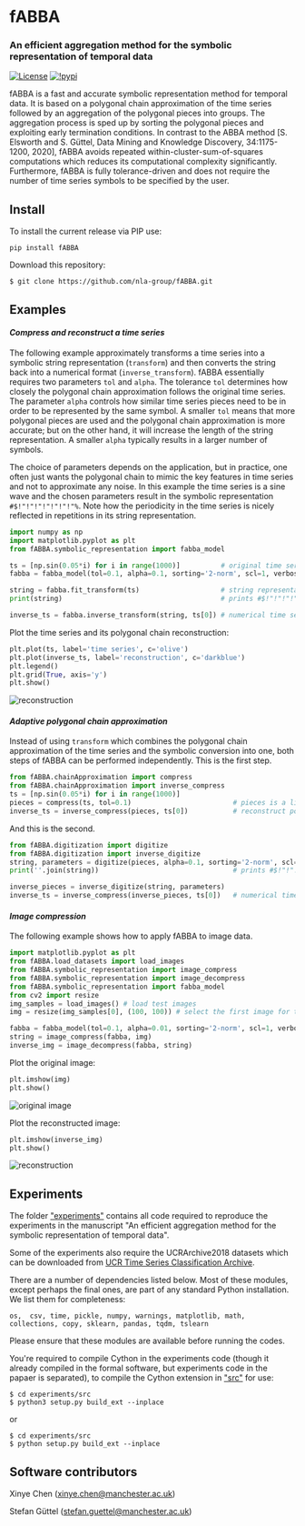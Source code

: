 # fABBA

### An efficient aggregation method for the symbolic representation of temporal data

[![License](https://img.shields.io/badge/License-BSD%203--Clause-blue.svg)](https://opensource.org/licenses/BSD-3-Clause)
[![!pypi](https://img.shields.io/pypi/v/fABBA?color=orange)](https://pypi.org/project/fABBA/)

fABBA is a fast and accurate symbolic representation method for temporal data. 
It is based on a polygonal chain approximation of the time series followed by an aggregation of the polygonal pieces into groups. 
The aggregation process is sped up by sorting the polygonal pieces and exploiting early termination conditions. 
In contrast to the ABBA method [S. Elsworth and S. Güttel, Data Mining and Knowledge Discovery, 34:1175-1200, 2020], fABBA avoids repeated within-cluster-sum-of-squares computations which reduces its computational complexity significantly.
Furthermore, fABBA is fully tolerance-driven and does not require the number of time series symbols to be specified by the user. 

## Install
To install the current release via PIP use:
```
pip install fABBA
```

Download this repository:
```
$ git clone https://github.com/nla-group/fABBA.git
```



## Examples 

#### *Compress and reconstruct a time series*

The following example approximately transforms a time series into a symbolic string representation (`transform`) and then converts the string back into a numerical format (`inverse_transform`). fABBA essentially requires two parameters `tol` and `alpha`. The tolerance `tol` determines how closely the polygonal chain approximation follows the original time series. The parameter `alpha` controls how similar time series pieces need to be in order to be represented by the same symbol. A smaller `tol` means that more polygonal pieces are used and the polygonal chain approximation is more accurate; but on the other hand, it will increase the length of the string representation. A smaller `alpha` typically results in a larger number of symbols. 

The choice of parameters depends on the application, but in practice, one often just wants the polygonal chain to mimic the key features in time series and not to approximate any noise. In this example the time series is a sine wave and the chosen parameters result in the symbolic representation `#$!"!"!"!"!"!"!"%`. Note how the periodicity in the time series is nicely reflected in repetitions in its string representation.

```python
import numpy as np
import matplotlib.pyplot as plt
from fABBA.symbolic_representation import fabba_model

ts = [np.sin(0.05*i) for i in range(1000)]          # original time series
fabba = fabba_model(tol=0.1, alpha=0.1, sorting='2-norm', scl=1, verbose=0)

string = fabba.fit_transform(ts)                    # string representation of the time series
print(string)                                       # prints #$!"!"!"!"!"!"!"%

inverse_ts = fabba.inverse_transform(string, ts[0]) # numerical time series reconstruction
```

Plot the time series and its polygonal chain reconstruction:
```python
plt.plot(ts, label='time series', c='olive')
plt.plot(inverse_ts, label='reconstruction', c='darkblue')
plt.legend()
plt.grid(True, axis='y')
plt.show()
```

![reconstruction](https://raw.githubusercontent.com/umtsd/C_temp_img/main/fABBAdemo/demo.png)


#### *Adaptive polygonal chain approximation*

Instead of using `transform` which combines the polygonal chain approximation of the time series and the symbolic conversion into one, both steps of fABBA can be performed independently. This is the first step.

```python
from fABBA.chainApproximation import compress
from fABBA.chainApproximation import inverse_compress
ts = [np.sin(0.05*i) for i in range(1000)]
pieces = compress(ts, tol=0.1)                         # pieces is a list of the polygonal chain pieces
inverse_ts = inverse_compress(pieces, ts[0])           # reconstruct polygonal chain from pieces
```

And this is the second.

```python
from fABBA.digitization import digitize
from fABBA.digitization import inverse_digitize
string, parameters = digitize(pieces, alpha=0.1, sorting='2-norm', scl=1) # compression of the polygon
print(''.join(string))                                 # prints #$!"!"!"!"!"!"!"%

inverse_pieces = inverse_digitize(string, parameters)
inverse_ts = inverse_compress(inverse_pieces, ts[0])   # numerical time series reconstruction
```


#### *Image compression*

The following example shows how to apply fABBA to image data.

```python
import matplotlib.pyplot as plt
from fABBA.load_datasets import load_images
from fABBA.symbolic_representation import image_compress
from fABBA.symbolic_representation import image_decompress
from fABBA.symbolic_representation import fabba_model
from cv2 import resize
img_samples = load_images() # load test images
img = resize(img_samples[0], (100, 100)) # select the first image for test

fabba = fabba_model(tol=0.1, alpha=0.01, sorting='2-norm', scl=1, verbose=1)
string = image_compress(fabba, img)
inverse_img = image_decompress(fabba, string)
```

Plot the original image:
```python
plt.imshow(img)
plt.show()
```

![original image](https://github.com/umtsd/C_temp_img/raw/main/fABBAdemo/img.png)

Plot the reconstructed image:
```python
plt.imshow(inverse_img)
plt.show()
```

![reconstruction](https://github.com/umtsd/C_temp_img/raw/main/fABBAdemo/inverse_img.png)

## Experiments

The folder ["experiments"](https://github.com/nla-group/fABBA/tree/master/experiments) contains all code required to reproduce the experiments in the manuscript "An efficient aggregation method for the symbolic representation of temporal data".

Some of the experiments also require the UCRArchive2018 datasets which can be downloaded from [UCR Time Series Classification Archive](https://www.cs.ucr.edu/~eamonn/time_series_data_2018/).

There are a number of dependencies listed below. Most of these modules, except perhaps the final ones, are part of any standard Python installation. We list them for completeness:

`os,  csv, time, pickle, numpy, warnings, matplotlib, math, collections, copy, sklearn, pandas, tqdm, tslearn`

Please ensure that these modules are available before running the codes.


You're required to compile Cython in the experiments code (though it already compiled in the formal software, but experiments code in the papaer is separated), to compile the Cython extension in ["src"](https://github.com/nla-group/fABBA/tree/master/experiments/src) for use:
```
$ cd experiments/src
$ python3 setup.py build_ext --inplace
```
or 
```
$ cd experiments/src
$ python setup.py build_ext --inplace
```


## Software contributors

Xinye Chen (<xinye.chen@manchester.ac.uk>)

Stefan Güttel (<stefan.guettel@manchester.ac.uk>)

```

